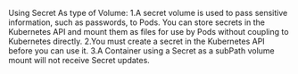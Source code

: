 Using Secret As type of Volume:
1.A secret volume is used to pass sensitive information, such as passwords, to Pods. You can store secrets in the Kubernetes API and mount them as files for use by Pods without coupling to Kubernetes directly. 
2.You must create a secret in the Kubernetes API before you can use it.
3.A Container using a Secret as a subPath volume mount will not receive Secret updates.
